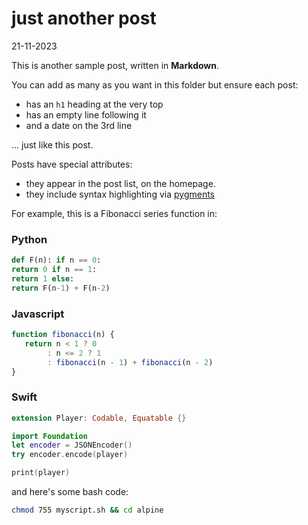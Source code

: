# just another post

21-11-2023

This is another sample post, written in **Markdown**.

You can add as many as you want in this folder but ensure each post:

- has an `h1` heading at the very top
- has an empty line following it
- and a date on the 3rd line

... just like this post.

Posts have special attributes:

- they appear in the post list, on the homepage.
- they include syntax highlighting via [pygments][pygments]

For example, this is a Fibonacci series function in:

### Python

```python
def F(n): if n == 0:
return 0 if n == 1:
return 1 else:
return F(n-1) + F(n-2)
```

### Javascript

```js
function fibonacci(n) {
   return n < 1 ? 0
        : n <= 2 ? 1
        : fibonacci(n - 1) + fibonacci(n - 2)
}
```

### Swift

```swift
extension Player: Codable, Equatable {}

import Foundation
let encoder = JSONEncoder()
try encoder.encode(player)

print(player)
```

and here's some bash code:

```bash
chmod 755 myscript.sh && cd alpine
```

[pygments]: https://pygments.org/
